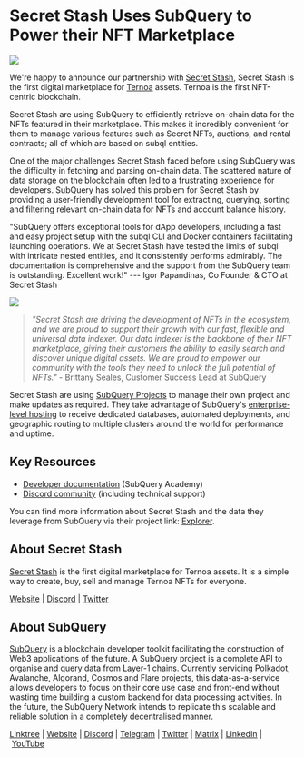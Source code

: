 # Secret Stash Uses SubQuery to Power their NFT Marketplace

![](https://miro.medium.com/max/1400/0*EbnAefxpU2bWbfam)

We're happy to announce our partnership with [Secret Stash](https://secret-stash.io/), Secret Stash is the first digital marketplace for [Ternoa](https://www.ternoa.network/) assets. Ternoa is the first NFT-centric blockchain.

Secret Stash are using SubQuery to efficiently retrieve on-chain data for the NFTs featured in their marketplace. This makes it incredibly convenient for them to manage various features such as Secret NFTs, auctions, and rental contracts; all of which are based on subql entities.

One of the major challenges Secret Stash faced before using SubQuery was the difficulty in fetching and parsing on-chain data. The scattered nature of data storage on the blockchain often led to a frustrating experience for developers. SubQuery has solved this problem for Secret Stash by providing a user-friendly development tool for extracting, querying, sorting and filtering relevant on-chain data for NFTs and account balance history.

"SubQuery offers exceptional tools for dApp developers, including a fast and easy project setup with the subql CLI and Docker containers facilitating launching operations. We at Secret Stash have tested the limits of subql with intricate nested entities, and it consistently performs admirably. The documentation is comprehensive and the support from the SubQuery team is outstanding. Excellent work!" --- Igor Papandinas, Co Founder & CTO at Secret Stash

![](https://miro.medium.com/max/1400/0*-igAlRQyDOZEwfMO)

> *"Secret Stash are driving the development of NFTs in the ecosystem, and we are proud to support their growth with our fast, flexible and universal data indexer. Our data indexer is the backbone of their NFT marketplace, giving their customers the ability to easily search and discover unique digital assets. We are proud to empower our community with the tools they need to unlock the full potential of NFTs."* - Brittany Seales, Customer Success Lead at SubQuery

Secret Stash are using [SubQuery Projects](https://managedservice.subquery.network/) to manage their own project and make updates as required. They take advantage of SubQuery's [enterprise-level hosting](https://blog.subquery.network/blogs/20211228-enterprise-hosted.html) to receive dedicated databases, automated deployments, and geographic routing to multiple clusters around the world for performance and uptime.

## Key Resources

- [Developer documentation](https://academy.subquery.network/) (SubQuery Academy)
- [Discord community](https://discord.com/invite/subquery) (including technical support)

You can find more information about Secret Stash and the data they leverage from SubQuery via their project link: [Explorer](https://explorer.subquery.network/subquery/capsule-corp-ternoa/indexer).

## About Secret Stash

[Secret Stash](https://secret-stash.io/) is the first digital marketplace for Ternoa assets. It is a simple way to create, buy, sell and manage Ternoa NFTs for everyone.

[Website](https://secret-stash.io/) | [Discord](https://discord.com/invite/evtFrVdhXC) | [Twitter](https://twitter.com/secret_stash_io)

## About SubQuery

[SubQuery](https://subquery.network/) is a blockchain developer toolkit facilitating the construction of Web3 applications of the future. A SubQuery project is a complete API to organise and query data from Layer-1 chains. Currently servicing Polkadot, Avalanche, Algorand, Cosmos and Flare projects, this data-as-a-service allows developers to focus on their core use case and front-end without wasting time building a custom backend for data processing activities. In the future, the SubQuery Network intends to replicate this scalable and reliable solution in a completely decentralised manner.

​​[Linktree](https://linktr.ee/subquerynetwork) | [Website](https://subquery.network/) | [Discord](https://discord.com/invite/subquery) | [Telegram](https://t.me/subquerynetwork) | [Twitter](https://twitter.com/subquerynetwork) | [Matrix](https://matrix.to/#/#subquery:matrix.org) | [LinkedIn](https://www.linkedin.com/company/subquery) | [YouTube](https://www.youtube.com/c/SubQueryNetwork)
